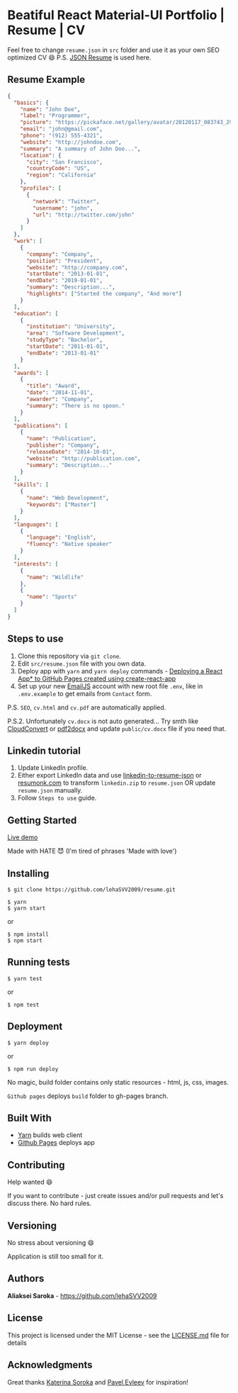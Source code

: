 # Beatiful React Material-UI Portfolio | Resume | CV

Feel free to change `resume.json` in `src` folder and use it as your own SEO optimized CV :smile:
P.S. [JSON Resume](https://jsonresume.org/schema/) is used here.

## Resume Example

```json
{
  "basics": {
    "name": "John Doe",
    "label": "Programmer",
    "picture": "https://pickaface.net/gallery/avatar/20120117_083743_291_Demo.png",
    "email": "john@gmail.com",
    "phone": "(912) 555-4321",
    "website": "http://johndoe.com",
    "summary": "A summary of John Doe...",
    "location": {
      "city": "San Francisco",
      "countryCode": "US",
      "region": "California"
    },
    "profiles": [
      {
        "network": "Twitter",
        "username": "john",
        "url": "http://twitter.com/john"
      }
    ]
  },
  "work": [
    {
      "company": "Company",
      "position": "President",
      "website": "http://company.com",
      "startDate": "2013-01-01",
      "endDate": "2019-01-01",
      "summary": "Description...",
      "highlights": ["Started the company", "And more"]
    }
  ],
  "education": [
    {
      "institution": "University",
      "area": "Software Development",
      "studyType": "Bachelor",
      "startDate": "2011-01-01",
      "endDate": "2013-01-01"
    }
  ],
  "awards": [
    {
      "title": "Award",
      "date": "2014-11-01",
      "awarder": "Company",
      "summary": "There is no spoon."
    }
  ],
  "publications": [
    {
      "name": "Publication",
      "publisher": "Company",
      "releaseDate": "2014-10-01",
      "website": "http://publication.com",
      "summary": "Description..."
    }
  ],
  "skills": [
    {
      "name": "Web Development",
      "keywords": ["Master"]
    }
  ],
  "languages": [
    {
      "language": "English",
      "fluency": "Native speaker"
    }
  ],
  "interests": [
    {
      "name": "Wildlife"
    },
    {
      "name": "Sports"
    }
  ]
}
```

## Steps to use

1. Clone this repository via `git clone`.
2. Edit `src/resume.json` file with you own data.
3. Deploy app with `yarn` and `yarn deploy` commands - [Deploying a React App* to GitHub Pages created using create-react-app](https://github.com/gitname/react-gh-pages)
4. Set up your new [EmailJS](emailjs.com) account with new root file `.env`, like in `.env.example` to get emails from `Contact` form.

P.S. `SEO`, `cv.html` and `cv.pdf` are automatically applied.

P.S.2. Unfortunately `cv.docx` is not auto generated... Try smth like [CloudConvert](https://cloudconvert.com) or [pdf2docx](https://pdf2docx.com/) and update `public/cv.docx` file if you need that.

## Linkedin tutorial

1. Update LinkedIn profile.
2. Either export LinkedIn data and use [linkedin-to-resume-json](https://jmperezperez.com/linkedin-to-json-resume/) or [resumonk.com](https://www.resumonk.com) to transform `linkedin.zip` to `resume.json` OR update `resume.json` manually.
3. Follow `Steps to use` guide.

## Getting Started

<a href="http://lehasvv2009.github.io/resume" target="_blank">Live demo</a>

Made with HATE :smiling_imp: (I'm tired of phrases 'Made with love')

## Installing

```
$ git clone https://github.com/lehaSVV2009/resume.git
```

```
$ yarn
$ yarn start
```

or

```
$ npm install
$ npm start
```

## Running tests

```
$ yarn test
```

or

```
$ npm test
```

## Deployment

```
$ yarn deploy
```

or

```
$ npm run deploy
```


No magic, build folder contains only static resources - html, js, css, images.

`Github pages` deploys `build` folder to gh-pages branch.

## Built With

- [Yarn](https://yarnpkg.com/) builds web client
- [Github Pages](https://github.com/gitname/react-gh-pages) deploys app

## Contributing

Help wanted :smile:

If you want to contribute - just create issues and/or pull requests and let's discuss there. No hard rules.

## Versioning

No stress about versioning :smile:

Application is still too small for it.

## Authors

**Aliaksei Saroka** - https://github.com/lehaSVV2009

## License

This project is licensed under the MIT License - see the [LICENSE.md](LICENSE.md) file for details

## Acknowledgments

Great thanks [Katerina Soroka](https://github.com/KaterinaSoroka) and [Pavel Evleev](https://github.com/PavelEvleev) for inspiration!
